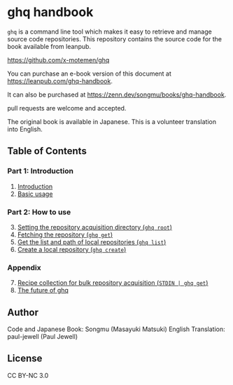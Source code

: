 # ghq handbook

`ghq` is a command line tool which makes it easy to retrieve and manage source code repositories. This repository contains the source code for the book available from leanpub.

<https://github.com/x-motemen/ghq>

You can purchase an e-book version of this document at <https://leanpub.com/ghq-handbook>.

It can also be purchased at <https://zenn.dev/songmu/books/ghq-handbook>.

pull requests are welcome and accepted.

The original book is available in Japanese. This is a volunteer translation into English.

## Table of Contents

### Part 1: Introduction

1. [Introduction](en/01-introduction.md)
2. [Basic usage](en/02-basic-usage.md)

### Part 2: How to use

3. [Setting the repository acquisition directory (`ghq root`)](en/03-command-root.md)
4. [Fetching the repository (`ghq get`)](en/04-command-get.md)
5. [Get the list and path of local repositories (`ghq list`)](en/05-command-list.md)
6. [Create a local repository (`ghq create`)](en/06-command-create.md)

### Appendix

7. [Recipe collection for bulk repository acquisition (`STDIN | ghq get`)](en/07-bulk-ghq-get.md)
8. [The future of ghq](en/08-ghq-roadmap.md)

## Author

Code and Japanese Book: Songmu (Masayuki Matsuki)
English Translation: paul-jewell (Paul Jewell)

## License

CC BY-NC 3.0
